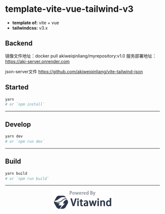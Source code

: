 # template-vite-vue-tailwind-v3

- **template of:** vite + vue
- **tailwindcss:** v3.x

## Backend
镜像文件地址：docker pull akiweiqinliang/myrepository:v1.0
服务部署地址：https://aki-server.onrender.com

json-server文件
https://github.com/akiweiqinliang/vite-tailwind-json
## Started
```bash
yarn
# or `npm install`
```

---
## Develop
```bash
yarn dev
# or `npm run dev`
```

---
## Build
```bash
yarn build
# or `npm run build`
```

---
<p align="center">
<img src="./powered-by-vitawind-bright.png">
</p>

